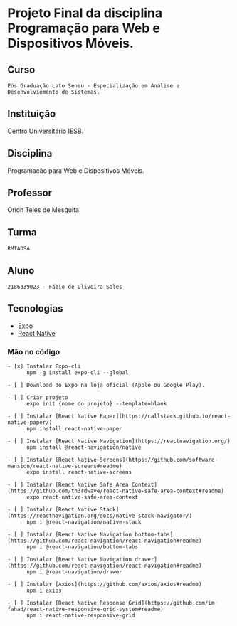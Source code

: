 # Projeto Final da disciplina Programação para Web e Dispositivos Móveis.

## Curso
    Pós Graduação Lato Sensu - Especialização em Análise e Desenvolviemento de Sistemas.

## Instituição
 Centro Universitário IESB.

## Disciplina
 Programação para Web e Dispositivos Móveis.

## Professor
 Orion Teles de Mesquita

## Turma
    RMTADSA
    
## Aluno  
    2186339023 - Fábio de Oliveira Sales

## Tecnologias
 - [Expo](https://expo.dev/)
 - [React Native](https://reactnative.dev/)

### Mão no código

    - [x] Instalar Expo-cli
          npm -g install expo-cli --global
     
    - [ ] Download do Expo na loja oficial (Apple ou Google Play).

    - [ ] Criar projeto
          expo init {nome do projeto} --template=blank
     
    - [ ] Instalar [React Native Paper](https://callstack.github.io/react-native-paper/)
          npm install react-native-paper
     
    - [ ] Instalar [React Native Navigation](https://reactnavigation.org/)
          npm install @react-navigation/native
     
    - [ ] Instalar [React Native Screens](https://github.com/software-mansion/react-native-screens#readme)
          expo install react-native-screens
     
    - [ ] Instalar [React Native Safe Area Context](https://github.com/th3rdwave/react-native-safe-area-context#readme)
          expo react-native-safe-area-context
     
    - [ ] Instalar [React Native Stack](https://reactnavigation.org/docs/native-stack-navigator/)
          npm i @react-navigation/native-stack
     
    - [ ] Instalar [React Native Navigation bottom-tabs](https://github.com/react-navigation/react-navigation#readme)
          npm i @react-navigation/bottom-tabs
     
    - [ ] Instalar [React Native Navigation drawer](https://github.com/react-navigation/react-navigation#readme)
          npm i @react-navigation/drawer
     
    - [ ] Instalar [Axios](https://github.com/axios/axios#readme)
          npm i axios
     
    - [ ] Instalar [React Native Response Grid](https://github.com/im-fahad/react-native-responsive-grid-system#readme)
          npm i react-native-responsive-grid



